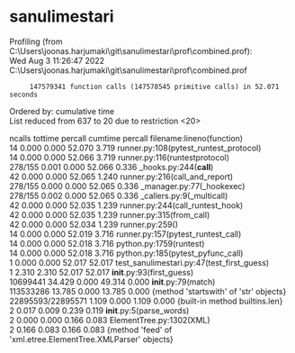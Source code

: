 # sanulimestari

Profiling (from C:\Users\joonas.harjumaki\git\sanulimestari\prof\combined.prof):                                               
Wed Aug  3 11:26:47 2022    C:\Users\joonas.harjumaki\git\sanulimestari\prof\combined.prof                                     
                                                                                                                               
         147579341 function calls (147578545 primitive calls) in 52.071 seconds                                                
                                                                                                                               
   Ordered by: cumulative time                                                                                                 
   List reduced from 637 to 20 due to restriction <20>                                                                         
                                                                                                                               
   ncalls  tottime  percall  cumtime  percall filename:lineno(function)                                                        
       14    0.000    0.000   52.070    3.719 runner.py:108(pytest_runtest_protocol)                                           
       14    0.000    0.000   52.066    3.719 runner.py:116(runtestprotocol)                                                   
  278/155    0.001    0.000   52.066    0.336 _hooks.py:244(__call__)                                                          
       42    0.000    0.000   52.065    1.240 runner.py:216(call_and_report)                                                   
  278/155    0.000    0.000   52.065    0.336 _manager.py:77(_hookexec)                                                        
  278/155    0.002    0.000   52.065    0.336 _callers.py:9(_multicall)                                                        
       42    0.000    0.000   52.035    1.239 runner.py:244(call_runtest_hook)                                                 
       42    0.000    0.000   52.035    1.239 runner.py:315(from_call)                                                         
       42    0.000    0.000   52.034    1.239 runner.py:259(<lambda>)                                                          
       14    0.000    0.000   52.019    3.716 runner.py:157(pytest_runtest_call)                                               
       14    0.000    0.000   52.018    3.716 python.py:1759(runtest)                                                          
       14    0.000    0.000   52.018    3.716 python.py:185(pytest_pyfunc_call)                                                
        1    0.000    0.000   52.017   52.017 test_sanulimestari.py:47(test_first_guess)                                       
        1    2.310    2.310   52.017   52.017 __init__.py:93(first_guess)                                                      
 10699441   34.429    0.000   49.314    0.000 __init__.py:79(match)                                                            
113533286   13.785    0.000   13.785    0.000 {method 'startswith' of 'str' objects}                                           
22895593/22895571    1.109    0.000    1.109    0.000 {built-in method builtins.len}                                           
        2    0.017    0.009    0.239    0.119 __init__.py:5(parse_words)                                                       
        2    0.000    0.000    0.166    0.083 ElementTree.py:1302(XML)                                                         
        2    0.166    0.083    0.166    0.083 {method 'feed' of 'xml.etree.ElementTree.XMLParser' objects}
